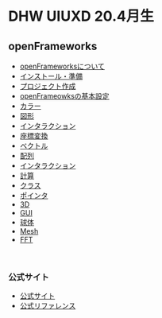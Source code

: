 # DHW UIUXD 20.4月生


## openFrameworks

* [openFrameworksについて](docs/of/00_about.md)
* [インストール・準備](docs/of/00_install.md)
* [プロジェクト作成](docs/of/01_start.md)
* [openFrameowksの基本設定](docs/of/02_settings.md)
* [カラー](docs/of/03_color.md)
* [図形](docs/of/04_shape.md)
* [インタラクション](docs/of/05_interaction.md)
* [座標変換](docs/of/06_transform.md)
* [ベクトル](docs/of/07_vec.md)
* [配列](docs/of/08_array.md)
* [インタラクション](docs/of/05_interaction.md)
* [計算](docs/of/07_math.md)
* [クラス](docs/of/09_class.md)
* [ポインタ](docs/of/11_C++_pointer.md)
* [3D](docs/of/12_3D.md)
* [GUI](docs/of/14_ofxGUI.md)
* [球体](docs/of/13_sphere.md)
* [Mesh](docs/of/16_mesh.md)
* [FFT](docs/of/12_fft.md)

&nbsp;

### 公式サイト
* [公式サイト](https://openframeworks.cc/)
* [公式リファレンス](https://openframeworks.cc/ja/documentation/)


&nbsp;
&nbsp;

&nbsp;
&nbsp;